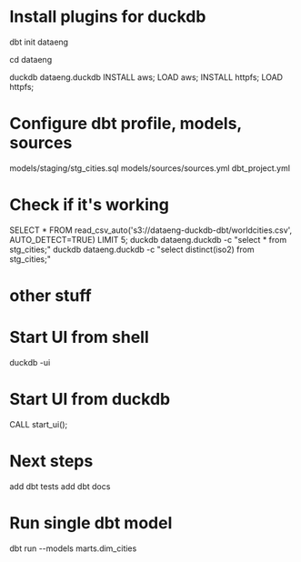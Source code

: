 # Install plugins for duckdb
dbt init dataeng

cd dataeng

duckdb dataeng.duckdb
INSTALL aws;
LOAD aws;
INSTALL httpfs;
LOAD httpfs;

# Configure dbt profile, models, sources
models/staging/stg_cities.sql
models/sources/sources.yml
dbt_project.yml

# Check if it's working
SELECT * FROM read_csv_auto('s3://dataeng-duckdb-dbt/worldcities.csv', AUTO_DETECT=TRUE) LIMIT 5;
duckdb dataeng.duckdb -c "select * from stg_cities;"
duckdb dataeng.duckdb -c "select distinct(iso2) from stg_cities;"

# other stuff
# Start UI from shell
duckdb -ui

# Start UI from duckdb
CALL start_ui();

# Next steps
add dbt tests
add dbt docs

# Run single dbt model
dbt run --models marts.dim_cities
